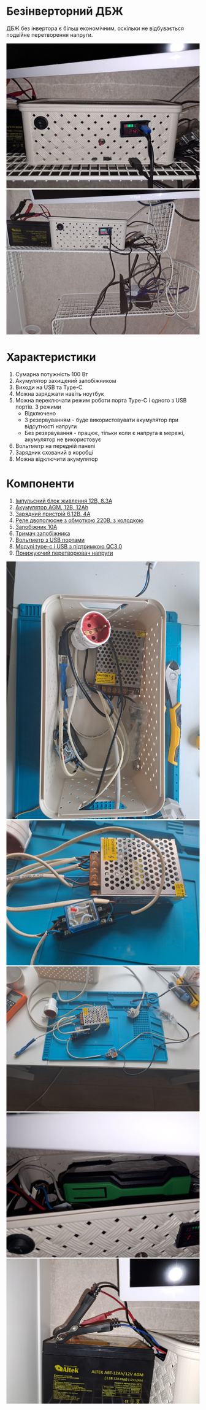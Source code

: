 # Безінверторний ДБЖ

ДБЖ без інвертора є більш економічним, оскільки не відбувається подвійне перетворення напруги.

![Вигляд коробки](img/photo_5375415823558099704_y.jpg)
![Вся система](img/photo_5375415823558099705_y.jpg)

# Характеристики

1. Сумарна потужність 100 Вт
2. Акумулятор захищений запобіжником
3. Виходи на USB та Type-C
4. Можна заряджати навіть ноутбук
5. Можна переключати режим роботи порта Type-C і одного з USB портів. 3 режими 
   * Відключено 
   * З резервуванням - буде використовувати акумулятор при відсутності напруги
   * Без резервування - працює, тільки коли є напруга в мережі, акумулятор не використовує
6. Вольтметр на передній панелі
7. Зарядник схований в коробці
8. Можна відключити акумулятор

# Компоненти

1. [Імпульсний блок живлення 12В, 8.3А](https://led-one.com.ua/eshop/bloki-pitaniia_1/blok-pitaniia-100w_1/?utm_source=google&utm_campaign=PM_bloki_pitaniya_Ukraina&utm_medium=cpc&utm_term=&gclid=Cj0KCQiAic6eBhCoARIsANlox84pwzk3CR8yw1WUiYLN0xxXlRhhhpKd6uEgUGHWKnq5H9XKJl-a_zkaAp8cEALw_wcB)
2. [Акумулятор AGM, 12В, 12Ah](https://f.ua/alva-battery/akkumuljator-aw12-12.html?noseoredirect)
3. [Зарядний пристрій 6,12В, 4А](https://rozetka.com.ua/ua/rztk_sbt_400/p330752674/)
4. [Реле двополюсне з обмоткою 220В, з колодкою](https://www.aliexpress.com/item/32844411297.html?spm=a2g0o.productlist.main.3.28b82a13QRGRCm&algo_pvid=64704651-5956-455c-aca3-303c209878f5&algo_exp_id=64704651-5956-455c-aca3-303c209878f5-1&pdp_ext_f=%7B%22sku_id%22%3A%2265137086030%22%7D&pdp_npi=2%40dis%21USD%212.19%211.8%21%21%21%21%21%402145280e16748080511078172d0708%2165137086030%21sea&curPageLogUid=saBuVEE9arL5)
5. [Запобіжник 10А](https://m-teh.com.ua/zapobizhnik-5x20-f10a/)
6. [Тримач запобіжника](https://m-teh.com.ua/utrimuvach-zapobizhnika-z-kabelem-5kh20mm-18awg/)
7. [Вольтметр з USB портами](https://www.joom.com/en/products/5d9c5b5d28fc710101eb69d4?variant_id=5d9c5b5d28fc710401eb69d6)
8. [Модулі type-c і USB з підтримкою QC3.0](https://www.aliexpress.com/item/1005001607840645.html?spm=a2g0o.order_list.order_list_main.41.6d7e1802tXZOuk)
9. [Понижуючий перетворювач напруги](https://www.aliexpress.com/item/32717477565.html?spm=a2g0o.productlist.main.77.32b92caeHo4xcH&algo_pvid=96402339-d07e-4511-9a83-f809b6ec1334&algo_exp_id=96402339-d07e-4511-9a83-f809b6ec1334-38&pdp_ext_f=%7B%22sku_id%22%3A%2266642912074%22%7D&pdp_npi=2%40dis%21USD%211.41%211.16%21%21%21%21%21%402145274c16748086562532007d06ca%2166642912074%21sea&curPageLogUid=iKegY2h0EaSL)

![Вміст коробки](img/photo_5375415823558099698_y.jpg)
![Блок живлення з реле](img/photo_5375415823558099699_y.jpg)
![Вихідний клемник](img/photo_5375415823558099700_y.jpg)
![Зарядник](img/photo_5375415823558099702_y.jpg)
![Акумулятор](img/photo_5375415823558099703_y.jpg)